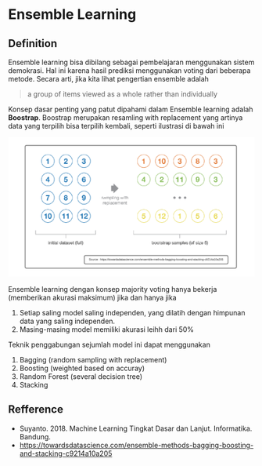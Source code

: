 # Ensemble Learning

## Definition
Ensemble learning bisa dibilang sebagai pembelajaran menggunakan sistem demokrasi. Hal ini karena hasil prediksi menggunakan voting dari beberapa metode. Secara arti, jika kita lihat pengertian ensemble adalah

> a group of items viewed as a whole rather than individually

Konsep dasar penting yang patut dipahami dalam Ensemble learning adalah **Boostrap**. Boostrap merupakan resamling with replacement yang artinya data yang terpilih bisa terpilih kembali, seperti ilustrasi di bawah ini

![](images/boostrap.png)


Ensemble learning dengan konsep majority voting hanya bekerja (memberikan akurasi maksimum) jika dan hanya jika 
1. Setiap saling model saling independen, yang dilatih dengan himpunan data yang saling independen.
2. Masing-masing model memiliki akurasi leihh dari 50%

Teknik penggabungan sejumlah model ini dapat menggunakan
1. Bagging (random sampling with replacement)
2. Boosting (weighted based on accuray)
3. Random Forest (several decision tree)
4. Stacking

## Refference
- Suyanto. 2018. Machine Learning Tingkat Dasar dan Lanjut. Informatika. Bandung.
- https://towardsdatascience.com/ensemble-methods-bagging-boosting-and-stacking-c9214a10a205